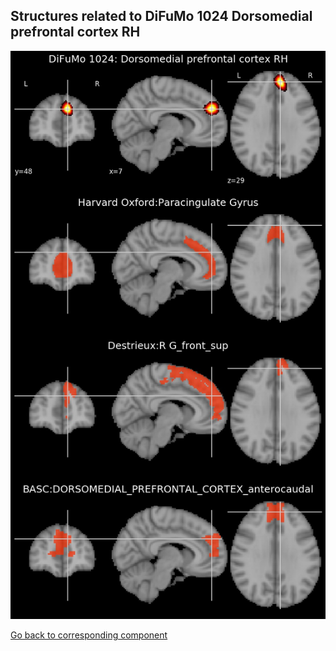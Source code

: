 


## Structures related to DiFuMo 1024 Dorsomedial prefrontal cortex RH

![68](68.jpg "Structures related to DiFuMo 1024 Dorsomedial prefrontal cortex RH")

[Go back to corresponding component](https://parietal-inria.github.io/DiFuMo/1024/html/68.html)